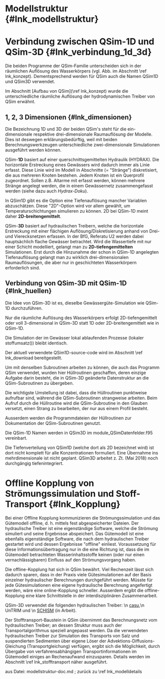 Modellstruktur {#lnk_modellstruktur}
========================

<!-- Inhalt soll sein 1D/3D relevante Dinge -->

# Verbindung zwischen QSim-1D und QSim-3D {#lnk_verbindung_1d_3d}
Die beiden Programme der QSim-Familie unterscheiden sich in der räumlichen 
Auflösung des Wasserkörpers (vgl. Abb. im Abschnitt \ref lnk_konzept).
Dementsprechend werden für QSim auch die Namen QSim1D und QSim3D verwendet.

Im Abschnitt [Aufbau von QSim](\ref lnk_konzept) wurde die unterschiedliche 
räumliche Auflösung der hydrodynamischen Treiber von QSim erwähnt. 

<!-- #mf: the following should be a level lower, which doesn't work -->

## 1, 2, 3 Dimensionen {#lnk_dimensionen}
Die Bezeichnung 1D und 3D der beiden QSim's steht für die ein-dimensionale 
respektive drei-dimensionale Raumauflösung der Modelle. 
Dies ist deswegen erklärungsbedürftig, weil mit beiden Berechnungswerkzeugen 
unterschiedliche zwei-dimensionale Simulationen ausgeführt werden können.

QSim-<b>1D</b> basiert auf einer querschnittsgemittelten Hydraulik (HYDRAX). 
Die horizontale Erstreckung eines Gewässers wird dadurch immer als Linie erfasst. 
Diese Linie wird im Modell in Abschnitte (= "Stränge") diskretisiert, die aus 
mehreren Knoten bestehen. Jedem Knoten ist ein Querprofil zugeordnet. 
Sollen z.B. Altarme mit erfasst werden, können mehrere Stränge angelegt werden, 
die in einem Gewässernetz zusammengefasst werden (siehe dazu auch *Hydrax-Doku*). 

In QSim1D gibt es die Option eine Tiefenauflösung mancher Variablen abzuschätzen.
Diese "2D"-Option wird vor allem gewählt, um Temperaturschichtungen simulieren zu 
können. 2D bei QSim-1D meint daher <b>2D-breitengemittelt</b>.
<!-- #mf: Link zur Hydraxdoku einfügen, bzw. besser zur Dokuportal-Seite auf der 
sie verlinkt ist, damit Link nicht an mehreren Stellen bearbeitet werden muss --> 


QSim-<b>3D</b> basiert auf hydraulischen Treibern, welche die horizontale 
Erstreckung mit einer flächigen Auflösung/Diskretisierung anhand von Drei- und 
Vierecksnetzen erfassen. In der BfG, Referatu U2 werden dabei hauptsächlich 
flache  Gewässer betrachtet.
Wird die Wassertiefe mit nur einer Schicht modelliert, gelangt man zu 
<b>2D-tiefengemittelten</b> Simulationen.
Erst durch die Hinzunahme der schon in QSim-1D angelegten Tiefenauflösung gelangt 
man zu wirklich drei-dimensionalen 
Raumauflösungen, die aber nur in geschichteten Wasserkörpern erforderlich sind.

<!-- #mf: check, if header is level 2 now and does work -->
## Verbindung von QSim-3D mit QSim-1D {#lnk_huellen}

Die Idee von QSim-3D ist es, dieselbe Gewässergüte-Simulation wie QSim-1D 
durchzuführen.

Nur die räumliche Auflösung des Wasserkörpers erfolgt 2D-tiefengemittelt oder 
voll 3-dimensional in QSim-3D statt 1D oder 2D-breitengemittelt wie in QSim-1D.

Die Simulation der im Gewässer lokal ablaufenden Prozesse (lokaler 
stoffumsatz()) bleibt identisch.

Der aktuell verwendete QSim1D-source-code wird im Abschnitt \ref lnk_download 
bereitgestellt.

Um mit denselben Subroutinen arbeiten zu können, die auch das Programm QSim 
verwendet, wurden hier Hüllroutinen geschaffen, deren einzige Aufgabe darin 
besteht, die in QSim-3D geänderte Datenstruktur an die QSim-Subroutinen zu 
übergeben.

Die wichtigste Umstellung ist dabei, dass die Hüllroutinen punktweise aufrufbar 
sind, während die QSim-Subroutinen strangweise arbeiten. Beim Aufruf durch die 
Hüllroutine wird die QSim-Subroutine in den Glauben versetzt,
einen Strang zu bearbeiten, der nur aus einem Profil besteht.

Ausserdem werden die Programmdateien der Hüllroutinen zur Dokumentation der 
QSim-Subroutinen genutzt.

Die QSim-1D Namen werden in QSim3D im module_QSimDatenfelder.f95 vereinbart.

Die Tiefenverteilung von QSim1D (welche dort als 2D bezeichnet wird) ist dort 
nicht komplett für alle Konzentrationen formuliert. 
Eine Übernahme ins mehrdimensionale ist nicht geplant.
QSim3D arbeitet z. Zt. (Mai 2018) noch durchgängig tiefenintegriert.


# Offline Kopplung von Strömungssimulation und Stoff-Transport {#lnk_Kopplung}

Bei einer Offline Kopplung kommunizieren die Strömungssimulation und das 
Gütemodell offline, d. h. mittels fest abgespeicherter Dateien.
Der hydraulische Treiber ist eine eigenständige Software, welche die 
Strömung simuliert und seine Ergebnisse abspeichert.
Das Gütemodell ist eine ebenfalls eigenständige Software, die nach dem 
hydraulischen Treiber gestartet wird und dessen Ergebnisse "offline" einliest.
Voraussetzung für diese Informationsübertragung nur in die eine Richtung ist, 
dass die im Gütemodell betrachteten Wasserinhaltsstoffe keinen (oder nur einen
vernachlässigbaren) Einfluss auf den Strömungsvorgang haben. 

Die offline-Kopplung hat sich in QSim bewährt. 
Viel Rechenzeit lässt sich dadurch sparen, dass in der Praxis viele 
Gütesimulationen auf der Basis einzelner hydraulischer Berechnungen 
durchgeführt werden. 
Müsste für jede Gütesimulationen eine eigene hydraulische Berechnung angefertigt
werden, wäre eine online-Kopplung schneller.
Ausserdem ergibt die offline-Kopplung eine klare Schnittstelle in der
interdisziplinären Zusammenarbeit.

QSim-3D verwendet die folgenden hydraulischen Treiber: \n
<a href="http://www.wasserimunterricht.de/wyrwa/casu12.html"  target="_blank">casu</a>,\n UnTRIM und \n
<a href="http://voss-wiki.bafg.de/instanzen/schismwiki/doku.php/start" target="_blank">SCHISM</a> (in Arbeit).

Der Stofftransport-Baustein in QSim übernimmt das Berechnungsnetz vom 
hydraulischen Treiber; an dessen Struktur muss auch der Transportalgorithmus 
speziell angepasst werden.
Da die verwendeten hydraulischen Treiber zur Simulation des Transports von Salz 
und suspendierten Sedimenten über eigene Löser der 
Advektions-Diffusions-Gleichung (Transportgleichung) verfügen,
ergibt sich die Möglichkeit, durch Übergabe von verfahrensabhängigen 
Transportinformationen im Gütemodell einiges an Rechenaufwand einzusparen.
Details werden im Abschnitt \ref lnk_stofftransport näher ausgeführt. 


aus Datei: modellstruktur-doc.md ; zurück zu \ref lnk_modelldetails

